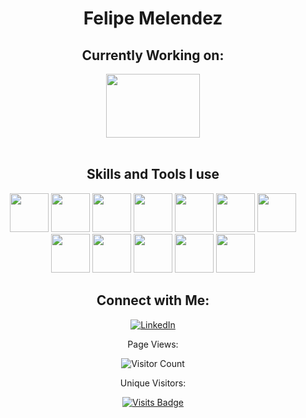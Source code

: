 <div align="center">
<h1>Felipe Melendez</h1>





## Currently Working on:
<div align="center">
  <a href="https://findtribe.app">
    <img src="https://res.cloudinary.com/findtribe/image/upload/v1735303320/ycyci3j8szpahrg42zga.png" height=102 width=150> 
  </a>
 </div><br>

## Skills and Tools I use
<img height="62em" src="https://www.vectorlogo.zone/logos/python/python-icon.svg"/>
<img height="62em" src="https://upload.wikimedia.org/wikipedia/commons/1/18/C_Programming_Language.svg"/>
<img height="62em" src="https://www.vectorlogo.zone/logos/typescriptlang/typescriptlang-icon.svg"/>
<img height="62em" src="https://www.vectorlogo.zone/logos/ruby-lang/ruby-lang-icon.svg"/>
<img height="62em" src="https://www.vectorlogo.zone/logos/w3_html5/w3_html5-icon.svg"/>
<img height="62em" src="https://www.vectorlogo.zone/logos/w3_css/w3_css-icon.svg"/>
<img height="62em" src="https://upload.wikimedia.org/wikipedia/commons/4/47/React.svg"/>
<img height="62em" src="https://www.vectorlogo.zone/logos/vuejs/vuejs-icon.svg"/>
<img height="62em" src="https://www.vectorlogo.zone/logos/postgresql/postgresql-icon.svg"/>
<img height="62em" src="https://www.vectorlogo.zone/logos/nodejs/nodejs-ar21.svg"/>
<img height="62em" src="https://user-images.githubusercontent.com/10991489/119416543-285a9800-bcf4-11eb-8755-a9351330ef0d.jpg"/> 
<img height="62em" src="https://www.vectorlogo.zone/logos/github/github-icon.svg"/>

</br>

## Connect with Me:

[<img alt="LinkedIn" src="https://img.shields.io/badge/linkedin%20-%230077B5.svg?&style=for-the-badge&logo=linkedin&logoColor=white"/>][linkedin]

[linkedin]: https://www.linkedin.com/in/felipemelendez/

<p>Page Views:</p>

![Visitor Count](https://profile-counter.glitch.me/{felipemelendez}/count.svg)

<p>Unique Visitors:</p>

[![Visits Badge](https://badges.pufler.dev/visits/felipemelendez/felipemelendez)](https://felipemelendez.com)

</div>




